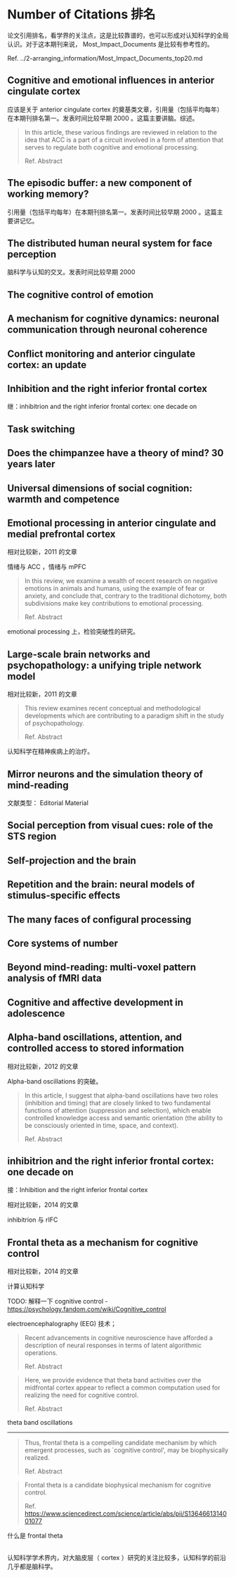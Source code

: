 # Number of Citations 排名

论文引用排名，看学界的关注点，这是比较靠谱的，也可以形成对认知科学的全局认识。对于这本期刊来说， Most_Impact_Documents 是比较有参考性的。

Ref. ../2-arranging_information/Most_Impact_Documents_top20.md

## Cognitive and emotional influences in anterior cingulate cortex

应该是关于 anterior cingulate cortex 的奠基类文章，引用量（包括平均每年）在本期刊排名第一。发表时间比较早期 2000 。这篇主要讲脑。综述。

> In this article, these various findings are reviewed in relation to the idea that ACC is a part of a circuit involved in a form of attention that serves to regulate both cognitive and emotional processing.
> 
> Ref. Abstract

## The episodic buffer: a new component of working memory?

引用量（包括平均每年）在本期刊排名第一。发表时间比较早期 2000 。这篇主要讲记忆。

## The distributed human neural system for face perception

脑科学与认知的交叉。发表时间比较早期 2000

## The cognitive control of emotion

## A mechanism for cognitive dynamics: neuronal communication through neuronal coherence

## Conflict monitoring and anterior cingulate cortex: an update

## Inhibition and the right inferior frontal cortex

继：inhibitrion and the right inferior frontal cortex: one decade on

## Task switching

## Does the chimpanzee have a theory of mind? 30 years later

## Universal dimensions of social cognition: warmth and competence

## Emotional processing in anterior cingulate and medial prefrontal cortex

相对比较新，2011 的文章

情绪与 ACC ，情绪与 mPFC

> In this review, we examine a wealth of recent research on negative emotions in animals and humans, using the example of fear or anxiety, and conclude that, contrary to the traditional dichotomy, both subdivisions make key contributions to emotional processing.
> 
> Ref. Abstract

emotional processing 上，检验突破性的研究。

## Large-scale brain networks and psychopathology: a unifying triple network model

相对比较新，2011 的文章

> This review examines recent conceptual and methodological developments which are contributing to a paradigm shift in the study of psychopathology.
> 
> Ref. Abstract

认知科学在精神疾病上的治疗。

## Mirror neurons and the simulation theory of mind-reading

文献类型： Editorial Material

## Social perception from visual cues: role of the STS region

## Self-projection and the brain

## Repetition and the brain: neural models of stimulus-specific effects

## The many faces of configural processing

## Core systems of number

## Beyond mind-reading: multi-voxel pattern analysis of fMRI data

## Cognitive and affective development in adolescence

## Alpha-band oscillations, attention, and controlled access to stored information

相对比较新，2012 的文章

Alpha-band oscillations 的突破。

> In this article, I suggest that alpha-band oscillations have two roles (inhibition and timing) that are closely linked to two fundamental functions of attention (suppression and selection), which enable controlled knowledge access and semantic orientation (the ability to be consciously oriented in time, space, and context).
> 
> Ref. Abstract

## inhibitrion and the right inferior frontal cortex: one decade on

接：Inhibition and the right inferior frontal cortex

相对比较新，2014 的文章

inhibitrion 与 rIFC

## Frontal theta as a mechanism for cognitive control

相对比较新，2014 的文章

计算认知科学

TODO: 解释一下 cognitive control - https://psychology.fandom.com/wiki/Cognitive_control

electroencephalography (EEG) 技术；

> Recent advancements in cognitive neuroscience have afforded a description of neural responses in terms of latent algorithmic operations.
> 
> Ref. Abstract

> Here, we provide evidence that theta band activities over the midfrontal cortex appear to reflect a common computation used for realizing the need for cognitive control.
> 
> Ref. Abstract

theta band oscillations

---

> Thus, frontal theta is a compelling candidate mechanism by which emergent processes, such as `cognitive control', may be biophysically realized.
> 
> Ref. Abstract

> Frontal theta is a candidate biophysical mechanism for cognitive control.
> 
> Ref. https://www.sciencedirect.com/science/article/abs/pii/S1364661314001077

什么是 frontal theta

## 

认知科学学术界内，对大脑皮层（ cortex ）研究的关注比较多，认知科学的前沿几乎都是脑科学。